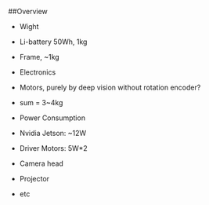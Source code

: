 ##Overview

* Wight
 * Li-battery 50Wh, 1kg
 * Frame, ~1kg
 * Electronics
 * Motors, purely by deep vision without rotation encoder?
 * sum = 3~4kg

* Power Consumption
 * Nvidia Jetson: ~12W
 * Driver Motors: 5W*2
 * Camera head
 * Projector
 * etc
